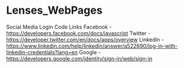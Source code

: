 # Lenses_WebPages

Social Media Login Code Links
    Facebook - https://developers.facebook.com/docs/javascript
    Twitter - https://developer.twitter.com/en/docs/apps/overview
    LinkedIn - https://www.linkedin.com/help/linkedin/answer/a522690/log-in-with-linkedin-credentials?lang=en
    Google - https://developers.google.com/identity/sign-in/web/sign-in
